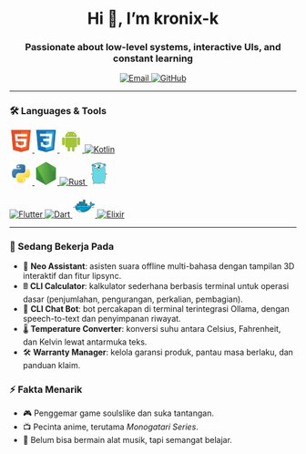 <h1 align="center">Hi 👋, I’m <strong>kronix-k</strong></h1>
<h3 align="center">
  Passionate about low-level systems, interactive UIs, and constant learning
</h3>

<!-- Social links -->
<p align="center">
  <a href="kronixcgx@gmail.com">
    <img src="https://img.shields.io/badge/Email-your.email@example.com-blue" alt="Email">
  </a>
  <a href="https://github.com/kronix-k" target="_blank" rel="noreferrer">
    <img src="https://img.shields.io/badge/GitHub-@kronix--k-black" alt="GitHub">
  </a>
</p>

<hr/>

<h3 align="left">🛠 Languages & Tools</h3>
<p align="left">
  <!-- Grouped into logical chunks, 4 per line for readability -->
  <a href="https://www.w3.org/html/" target="_blank" rel="noreferrer">
    <img src="https://raw.githubusercontent.com/devicons/devicon/master/icons/html5/html5-original.svg" alt="HTML5" width="40" height="40"/>
  </a>
  <a href="https://www.w3schools.com/css/" target="_blank" rel="noreferrer">
    <img src="https://raw.githubusercontent.com/devicons/devicon/master/icons/css3/css3-original.svg" alt="CSS3" width="40" height="40"/>
  </a>
  <a href="https://developer.android.com" target="_blank" rel="noreferrer">
    <img src="https://raw.githubusercontent.com/devicons/devicon/master/icons/android/android-original.svg" alt="Android" width="40" height="40"/>
  </a>
  <a href="https://kotlinlang.org" target="_blank" rel="noreferrer">
    <img src="https://www.vectorlogo.zone/logos/kotlinlang/kotlinlang-icon.svg" alt="Kotlin" width="40" height="40"/>
  </a>
</p>
<p align="left">
  <a href="https://www.python.org" target="_blank" rel="noreferrer">
    <img src="https://raw.githubusercontent.com/devicons/devicon/master/icons/python/python-original.svg" alt="Python" width="40" height="40"/>
  </a>
  <a href="https://nodejs.org" target="_blank" rel="noreferrer">
    <img src="https://raw.githubusercontent.com/devicons/devicon/master/icons/nodejs/nodejs-original.svg" alt="Node.js" width="40" height="40"/>
  </a>
  <a href="https://www.rust-lang.org" target="_blank" rel="noreferrer">
    <img src="https://upload.wikimedia.org/wikipedia/commons/d/d5/Rust_programming_language_black_logo.svg" alt="Rust" width="40" height="40"/>
  </a>
  <a href="https://golang.org" target="_blank" rel="noreferrer">
    <img src="https://raw.githubusercontent.com/devicons/devicon/master/icons/go/go-original.svg" alt="Go" width="40" height="40"/>
  </a>
</p>
<p align="left">
  <a href="https://flutter.dev" target="_blank" rel="noreferrer">
    <img src="https://www.vectorlogo.zone/logos/flutterio/flutterio-icon.svg" alt="Flutter" width="40" height="40"/>
  </a>
  <a href="https://dart.dev" target="_blank" rel="noreferrer">
    <img src="https://www.vectorlogo.zone/logos/dartlang/dartlang-icon.svg" alt="Dart" width="40" height="40"/>
  </a>
  <a href="https://www.docker.com" target="_blank" rel="noreferrer">
    <img src="https://raw.githubusercontent.com/devicons/devicon/master/icons/docker/docker-original.svg" alt="Docker" width="40" height="40"/>
  </a>
  <a href="https://www.elixir-lang.org" target="_blank" rel="noreferrer">
    <img src="https://www.vectorlogo.zone/logos/elixir-lang/elixir-lang-icon.svg" alt="Elixir" width="40" height="40"/>
  </a>
</p>
<hr/>

<!-- Sedang Bekerja Pada -->
<h3 align="left">🔭 Sedang Bekerja Pada</h3>
<ul>
  <li>🤖 <strong>Neo Assistant</strong>: asisten suara offline multi-bahasa dengan tampilan 3D interaktif dan fitur lipsync.</li>
  <li>🖩 <strong>CLI Calculator</strong>: kalkulator sederhana berbasis terminal untuk operasi dasar (penjumlahan, pengurangan, perkalian, pembagian).</li>
  <li>📱 <strong>CLI Chat Bot</strong>: bot percakapan di terminal terintegrasi Ollama, dengan speech-to-text dan penyimpanan riwayat.</li>
  <li>🌡️ <strong>Temperature Converter</strong>: konversi suhu antara Celsius, Fahrenheit, dan Kelvin lewat antarmuka teks.</li>
  <li>🛠️ <strong>Warranty Manager</strong>: kelola garansi produk, pantau masa berlaku, dan panduan klaim.</li>
</ul>

<!-- Fakta Menarik -->
<h3 align="left">⚡ Fakta Menarik</h3>
<ul>
  <li>🎮 Penggemar game soulslike dan suka tantangan.</li>
  <li>📺 Pecinta anime, terutama <em>Monogatari Series</em>.</li>
  <li>🎵 Belum bisa bermain alat musik, tapi semangat belajar.</li>
</ul>
